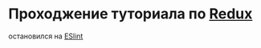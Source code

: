 Проходжение туториала по [Redux](https://maxfarseer.gitbooks.io/redux-course-ru/)
===========================

остановился на [ESlint](https://maxfarseer.gitbooks.io/redux-course-ru/content/eslint.html)
